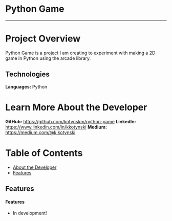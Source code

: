# Python Game

---

# Project Overview

Python Game is a project I am creating to experiment with making a 2D game in Python using the arcade library.

## Technologies

**Languages:** Python

# <a name="about"></a>Learn More About the Developer

**GitHub:** https://github.com/kotynskm/python-game
**LinkedIn:** https://www.linkedin.com/in/kkotynski
**Medium:** https://medium.com/@k.kotynski

# Table of Contents

- [About the Developer](#about)
- [Features](#features)

## <a name="features"></a>Features

#### Features

- In development!
